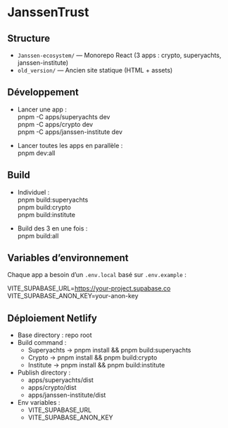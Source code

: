 ﻿# JanssenTrust

## Structure
- `Janssen-ecosystem/` — Monorepo React (3 apps : crypto, superyachts, janssen-institute)
- `old_version/` — Ancien site statique (HTML + assets)

## Développement
- Lancer une app :  
  pnpm -C apps/superyachts dev  
  pnpm -C apps/crypto dev  
  pnpm -C apps/janssen-institute dev  

- Lancer toutes les apps en parallèle :  
  pnpm dev:all

## Build
- Individuel :  
  pnpm build:superyachts  
  pnpm build:crypto  
  pnpm build:institute  

- Build des 3 en une fois :  
  pnpm build:all

## Variables d’environnement
Chaque app a besoin d’un `.env.local` basé sur `.env.example` :

VITE_SUPABASE_URL=https://your-project.supabase.co  
VITE_SUPABASE_ANON_KEY=your-anon-key  

## Déploiement Netlify
- Base directory : repo root
- Build command :
  - Superyachts → pnpm install && pnpm build:superyachts
  - Crypto → pnpm install && pnpm build:crypto
  - Institute → pnpm install && pnpm build:institute
- Publish directory :
  - apps/superyachts/dist
  - apps/crypto/dist
  - apps/janssen-institute/dist
- Env variables :
  - VITE_SUPABASE_URL
  - VITE_SUPABASE_ANON_KEY
